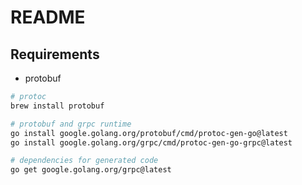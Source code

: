 # README

## Requirements

- protobuf
```bash
# protoc
brew install protobuf

# protobuf and grpc runtime
go install google.golang.org/protobuf/cmd/protoc-gen-go@latest
go install google.golang.org/grpc/cmd/protoc-gen-go-grpc@latest

# dependencies for generated code
go get google.golang.org/grpc@latest
```